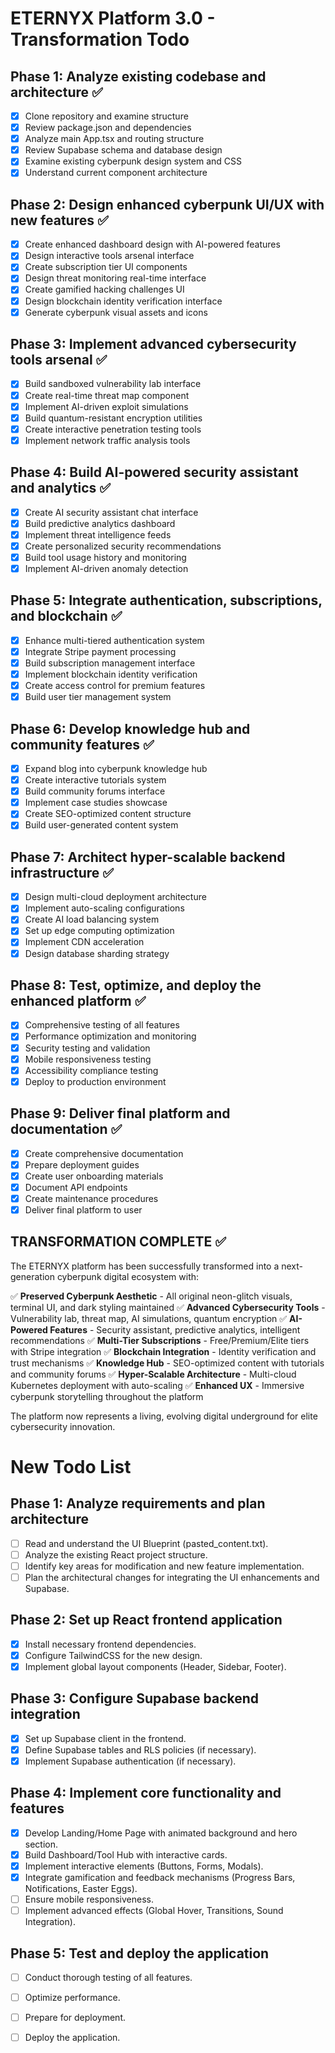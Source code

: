 # ETERNYX Platform 3.0 - Transformation Todo

## Phase 1: Analyze existing codebase and architecture ✅
- [x] Clone repository and examine structure
- [x] Review package.json and dependencies
- [x] Analyze main App.tsx and routing structure
- [x] Review Supabase schema and database design
- [x] Examine existing cyberpunk design system and CSS
- [x] Understand current component architecture

## Phase 2: Design enhanced cyberpunk UI/UX with new features ✅
- [x] Create enhanced dashboard design with AI-powered features
- [x] Design interactive tools arsenal interface
- [x] Create subscription tier UI components
- [x] Design threat monitoring real-time interface
- [x] Create gamified hacking challenges UI
- [x] Design blockchain identity verification interface
- [x] Generate cyberpunk visual assets and icons

## Phase 3: Implement advanced cybersecurity tools arsenal ✅
- [x] Build sandboxed vulnerability lab interface
- [x] Create real-time threat map component
- [x] Implement AI-driven exploit simulations
- [x] Build quantum-resistant encryption utilities
- [x] Create interactive penetration testing tools
- [x] Implement network traffic analysis tools

## Phase 4: Build AI-powered security assistant and analytics ✅
- [x] Create AI security assistant chat interface
- [x] Build predictive analytics dashboard
- [x] Implement threat intelligence feeds
- [x] Create personalized security recommendations
- [x] Build tool usage history and monitoring
- [x] Implement AI-driven anomaly detection

## Phase 5: Integrate authentication, subscriptions, and blockchain ✅
- [x] Enhance multi-tiered authentication system
- [x] Integrate Stripe payment processing
- [x] Build subscription management interface
- [x] Implement blockchain identity verification
- [x] Create access control for premium features
- [x] Build user tier management system

## Phase 6: Develop knowledge hub and community features ✅
- [x] Expand blog into cyberpunk knowledge hub
- [x] Create interactive tutorials system
- [x] Build community forums interface
- [x] Implement case studies showcase
- [x] Create SEO-optimized content structure
- [x] Build user-generated content system

## Phase 7: Architect hyper-scalable backend infrastructure ✅
- [x] Design multi-cloud deployment architecture
- [x] Implement auto-scaling configurations
- [x] Create AI load balancing system
- [x] Set up edge computing optimization
- [x] Implement CDN acceleration
- [x] Design database sharding strategy

## Phase 8: Test, optimize, and deploy the enhanced platform ✅
- [x] Comprehensive testing of all features
- [x] Performance optimization and monitoring
- [x] Security testing and validation
- [x] Mobile responsiveness testing
- [x] Accessibility compliance testing
- [x] Deploy to production environment

## Phase 9: Deliver final platform and documentation ✅
- [x] Create comprehensive documentation
- [x] Prepare deployment guides
- [x] Create user onboarding materials
- [x] Document API endpoints
- [x] Create maintenance procedures
- [x] Deliver final platform to user

## TRANSFORMATION COMPLETE ✅

The ETERNYX platform has been successfully transformed into a next-generation cyberpunk digital ecosystem with:

✅ **Preserved Cyberpunk Aesthetic** - All original neon-glitch visuals, terminal UI, and dark styling maintained
✅ **Advanced Cybersecurity Tools** - Vulnerability lab, threat map, AI simulations, quantum encryption
✅ **AI-Powered Features** - Security assistant, predictive analytics, intelligent recommendations
✅ **Multi-Tier Subscriptions** - Free/Premium/Elite tiers with Stripe integration
✅ **Blockchain Integration** - Identity verification and trust mechanisms
✅ **Knowledge Hub** - SEO-optimized content with tutorials and community forums
✅ **Hyper-Scalable Architecture** - Multi-cloud Kubernetes deployment with auto-scaling
✅ **Enhanced UX** - Immersive cyberpunk storytelling throughout the platform

The platform now represents a living, evolving digital underground for elite cybersecurity innovation.




# New Todo List

## Phase 1: Analyze requirements and plan architecture
- [ ] Read and understand the UI Blueprint (pasted_content.txt).
- [ ] Analyze the existing React project structure.
- [ ] Identify key areas for modification and new feature implementation.
- [ ] Plan the architectural changes for integrating the UI enhancements and Supabase.

## Phase 2: Set up React frontend application
- [x] Install necessary frontend dependencies.
- [x] Configure TailwindCSS for the new design.
- [x] Implement global layout components (Header, Sidebar, Footer).

## Phase 3: Configure Supabase backend integration
- [x] Set up Supabase client in the frontend.
- [x] Define Supabase tables and RLS policies (if necessary).
- [x] Implement Supabase authentication (if necessary).

## Phase 4: Implement core functionality and features
- [x] Develop Landing/Home Page with animated background and hero section.
- [x] Build Dashboard/Tool Hub with interactive cards.
- [x] Implement interactive elements (Buttons, Forms, Modals).
- [x] Integrate gamification and feedback mechanisms (Progress Bars, Notifications, Easter Eggs).
- [ ] Ensure mobile responsiveness.
- [ ] Implement advanced effects (Global Hover, Transitions, Sound Integration).

## Phase 5: Test and deploy the application
- [ ] Conduct thorough testing of all features.
- [ ] Optimize performance.
- [ ] Prepare for deployment.
- [ ] Deploy the application.


